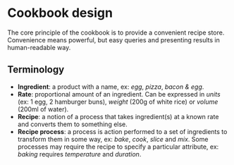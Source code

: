 # Cookbook design

The core principle of the cookbook is to provide a convenient recipe store. Convenience means powerful, but easy queries and presenting results in human-readable way.

## Terminology

- **Ingredient**: a product with a name, ex: *egg*, *pizza*, *bacon & egg*.
- **Rate**: proportional amount of an ingredient. Can be expressed in *units* (ex: 1 egg, 2 hamburger buns), *weight* (200g of white rice) or *volume* (200ml of water).
- **Recipe**: a notion of a process that takes ingredient(s) at a known rate and converts them to something else.
- **Recipe process**: a process is action performed to a set of ingredients to transform them in some way, ex: *bake*, *cook*, *slice* and *mix*. Some processes may require the recipe to specify a particular attribute, ex: *baking* requires *temperature* and *duration*.
